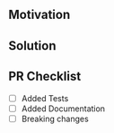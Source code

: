 <!--
Thank you for your Pull Request. Please provide a description above and review
the requirements below.

Bug fixes and new features should include tests.

Contributors guide: https://github.com/paradigmxyz/flood/blob/master/CONTRIBUTING.md

The contributors guide includes instructions for running ruff and building the
documentation.
-->

## Motivation

<!--
Explain the context and why you're making that change. What is the problem
you're trying to solve? In some cases there is not a problem and this can be
thought of as being the motivation for your change.
-->

## Solution

<!--
Summarize the solution and provide any necessary context needed to understand
the code change.
-->

## PR Checklist

-   [ ] Added Tests
-   [ ] Added Documentation
-   [ ] Breaking changes
